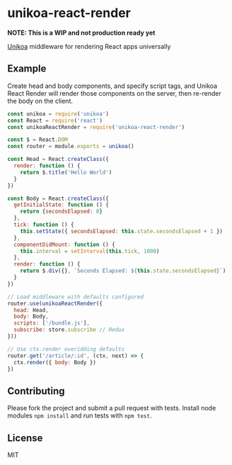 # unikoa-react-render

**NOTE: This is a WIP and not production ready yet**

[Unikoa](https://github.com/craigspaeth/unikoa) middleware for rendering React apps universally

## Example

Create head and body components, and specify script tags, and Unikoa React Render will render those components on the server, then re-render the body on the client.

````javascript
const unikoa = require('unikoa')
const React = require('react')
const unikoaReactRender = require('unikoa-react-render')

const $ = React.DOM
const router = module.exports = unikoa()

const Head = React.createClass({
  render: function () {
    return $.title('Hello World')
  }
})

const Body = React.createClass({
  getInitialState: function () {
    return {secondsElapsed: 0}
  },
  tick: function () {
    this.setState({ secondsElapsed: this.state.secondsElapsed + 1 })
  },
  componentDidMount: function () {
    this.interval = setInterval(this.tick, 1000)
  },
  render: function () {
    return $.div({}, `Seconds Elapsed: ${this.state.secondsElapsed}`)
  }
})

// Load middleware with defaults configured
router.use(unikoaReactRender({
  head: Head,
  body: Body,
  scripts: ['/bundle.js'],
  subscribe: store.subscribe // Redux
}))

// Use ctx.render overidding defaults
router.get('/article/:id', (ctx, next) => {
  ctx.render({ body: Body })
})
````

## Contributing

Please fork the project and submit a pull request with tests. Install node modules `npm install` and run tests with `npm test`.

## License

MIT
